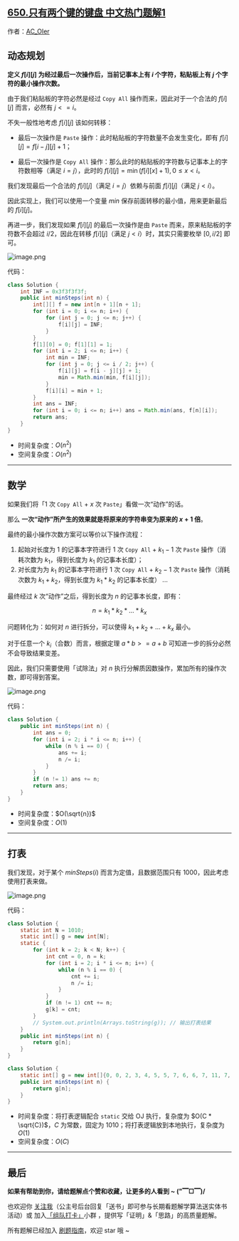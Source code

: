 ## [650.只有两个键的键盘 中文热门题解1](https://leetcode.cn/problems/2-keys-keyboard/solutions/100000/gong-shui-san-xie-yi-ti-san-jie-dong-tai-f035)

作者：[AC_OIer](https://leetcode.cn/u/AC_OIer)

## 动态规划

**定义 $f[i][j]$ 为经过最后一次操作后，当前记事本上有 $i$ 个字符，粘贴板上有 $j$ 个字符的最小操作次数。**

由于我们粘贴板的字符必然是经过 `Copy All` 操作而来，因此对于一个合法的 $f[i][j]$ 而言，必然有 $j <= i$。

不失一般性地考虑 $f[i][j]$ 该如何转移：

* 最后一次操作是 `Paste` 操作：此时粘贴板的字符数量不会发生变化，即有 $f[i][j] = f[i - j][j] + 1$；

* 最后一次操作是 `Copy All` 操作：那么此时的粘贴板的字符数与记事本上的字符数相等（满足 $i = j$），此时的 $f[i][j] = \min(f[i][x] + 1), 0 \leq x < i$。

我们发现最后一个合法的 $f[i][j]$（满足 $i = j$）依赖与前面 $f[i][j]$（满足 $j < i$）。

因此实现上，我们可以使用一个变量 $min$ 保存前面转移的最小值，用来更新最后的 $f[i][j]$。

再进一步，我们发现如果 $f[i][j]$ 的最后一次操作是由 `Paste` 而来，原来粘贴板的字符数不会超过 $i / 2$，因此在转移 $f[i][j]$（满足 $j < i$）时，其实只需要枚举 $[0, i/2]$ 即可。

![image.png](https://pic.leetcode-cn.com/1632007584-WzynoJ-image.png)

代码：
```Java []
class Solution {
    int INF = 0x3f3f3f3f;
    public int minSteps(int n) {
        int[][] f = new int[n + 1][n + 1];
        for (int i = 0; i <= n; i++) {
            for (int j = 0; j <= n; j++) {
                f[i][j] = INF;
            }
        }
        f[1][0] = 0; f[1][1] = 1;
        for (int i = 2; i <= n; i++) {
            int min = INF;
            for (int j = 0; j <= i / 2; j++) {
                f[i][j] = f[i - j][j] + 1;
                min = Math.min(min, f[i][j]);
            }
            f[i][i] = min + 1;
        }
        int ans = INF;
        for (int i = 0; i <= n; i++) ans = Math.min(ans, f[n][i]);
        return ans;
    }
}
```
* 时间复杂度：$O(n^2)$
* 空间复杂度：$O(n^2)$

---

## 数学

如果我们将「$1$ 次 `Copy All` + $x$ 次 `Paste`」看做一次“动作”的话。

那么 **一次“动作”所产生的效果就是将原来的字符串变为原来的 $x + 1$ 倍**。

最终的最小操作次数方案可以等价以下操作流程：

1. 起始对长度为 $1$ 的记事本字符进行 $1$ 次 `Copy All` + $k_1 - 1$ 次 `Paste` 操作（消耗次数为 $k_1$，得到长度为 $k_1$ 的记事本长度）；
2. 对长度为为 $k_1$ 的记事本字符进行 $1$ 次 `Copy All` + $k_2 - 1$ 次 `Paste` 操作（消耗次数为 $k_1 + k_2$，得到长度为 $k_1 * k_2$ 的记事本长度）
...

最终经过 $k$ 次“动作”之后，得到长度为 $n$ 的记事本长度，即有：

$$
n = k_1 * k_2 * ... * k_x
$$

问题转化为：如何对 $n$ 进行拆分，可以使得 $k_1 + k_2 + ... + k_x$ 最小。

对于任意一个 $k_i$（合数）而言，根据定理 $a * b >= a + b$ 可知进一步的拆分必然不会导致结果变差。

因此，我们只需要使用「试除法」对 $n$ 执行分解质因数操作，累加所有的操作次数，即可得到答案。

![image.png](https://pic.leetcode-cn.com/1632006113-VOWgCr-image.png)

代码：
```Java []
class Solution {
    public int minSteps(int n) {
        int ans = 0;
        for (int i = 2; i * i <= n; i++) {
            while (n % i == 0) {
                ans += i;
                n /= i;
            }
        }
        if (n != 1) ans += n;
        return ans;
    }
}
```
* 时间复杂度：$O(\sqrt{n})$
* 空间复杂度：$O(1)$

---

## 打表

我们发现，对于某个 $minSteps(i)$ 而言为定值，且数据范围只有 $1000$，因此考虑使用打表来做。

![image.png](https://pic.leetcode-cn.com/1632010370-eXBkcH-image.png)

代码：
```Java []
class Solution {
    static int N = 1010;
    static int[] g = new int[N];
    static {
        for (int k = 2; k < N; k++) {
            int cnt = 0, n = k;
            for (int i = 2; i * i <= n; i++) {
                while (n % i == 0) {
                    cnt += i;
                    n /= i;
                }
            }
            if (n != 1) cnt += n;
            g[k] = cnt;
        }
        // System.out.println(Arrays.toString(g)); // 输出打表结果
    }
    public int minSteps(int n) {
        return g[n];
    }
}
```
```Java []
class Solution {
    static int[] g = new int[]{0, 0, 2, 3, 4, 5, 5, 7, 6, 6, 7, 11, 7, 13, 9, 8, 8, 17, 8, 19, 9, 10, 13, 23, 9, 10, 15, 9, 11, 29, 10, 31, 10, 14, 19, 12, 10, 37, 21, 16, 11, 41, 12, 43, 15, 11, 25, 47, 11, 14, 12, 20, 17, 53, 11, 16, 13, 22, 31, 59, 12, 61, 33, 13, 12, 18, 16, 67, 21, 26, 14, 71, 12, 73, 39, 13, 23, 18, 18, 79, 13, 12, 43, 83, 14, 22, 45, 32, 17, 89, 13, 20, 27, 34, 49, 24, 13, 97, 16, 17, 14, 101, 22, 103, 19, 15, 55, 107, 13, 109, 18, 40, 15, 113, 24, 28, 33, 19, 61, 24, 14, 22, 63, 44, 35, 15, 15, 127, 14, 46, 20, 131, 18, 26, 69, 14, 23, 137, 28, 139, 16, 50, 73, 24, 14, 34, 75, 17, 41, 149, 15, 151, 25, 23, 20, 36, 20, 157, 81, 56, 15, 30, 14, 163, 45, 19, 85, 167, 16, 26, 24, 25, 47, 173, 34, 17, 19, 62, 91, 179, 15, 181, 22, 64, 29, 42, 36, 28, 51, 16, 26, 191, 15, 193, 99, 21, 18, 197, 19, 199, 16, 70, 103, 36, 24, 46, 105, 29, 21, 30, 17, 211, 57, 74, 109, 48, 15, 38, 111, 76, 20, 30, 42, 223, 17, 16, 115, 227, 26, 229, 30, 21, 35, 233, 21, 52, 63, 82, 26, 239, 16, 241, 24, 15, 65, 19, 46, 32, 37, 86, 17, 251, 17, 34, 129, 25, 16, 257, 48, 44, 22, 35, 133, 263, 20, 58, 28, 92, 71, 269, 16, 271, 25, 23, 139, 21, 30, 277, 141, 37, 18, 281, 52, 283, 75, 27, 26, 48, 16, 34, 36, 100, 77, 293, 19, 64, 43, 20, 151, 36, 17, 50, 153, 104, 27, 66, 25, 307, 22, 106, 38, 311, 22, 313, 159, 18, 83, 317, 58, 40, 17, 110, 32, 36, 16, 23, 165, 112, 47, 54, 21, 331, 87, 43, 169, 72, 18, 337, 28, 116, 26, 42, 27, 21, 49, 31, 175, 347, 36, 349, 19, 22, 21, 353, 64, 76, 93, 27, 181, 359, 17, 38, 183, 25, 24, 78, 66, 367, 31, 47, 44, 60, 38, 373, 30, 18, 53, 42, 18, 379, 28, 130, 193, 383, 17, 23, 195, 49, 101, 389, 23, 40, 20, 134, 199, 84, 21, 397, 201, 29, 18, 401, 72, 44, 105, 17, 38, 48, 26, 409, 48, 140, 107, 66, 31, 88, 23, 142, 32, 419, 19, 421, 213, 53, 59, 27, 76, 68, 111, 27, 50, 431, 17, 433, 40, 37, 113, 42, 78, 439, 22, 20, 32, 443, 44, 94, 225, 152, 19, 449, 18, 52, 117, 154, 229, 25, 28, 457, 231, 26, 32, 461, 23, 463, 37, 39, 235, 467, 23, 74, 54, 160, 65, 54, 84, 29, 28, 59, 241, 479, 18, 50, 243, 33, 26, 102, 17, 487, 67, 166, 21, 491, 48, 46, 34, 22, 39, 78, 88, 499, 19, 170, 253, 503, 19, 106, 36, 29, 131, 509, 27, 80, 18, 28, 259, 108, 50, 58, 46, 176, 24, 521, 37, 523, 135, 20, 265, 48, 22, 46, 60, 65, 30, 54, 94, 112, 73, 182, 271, 25, 18, 541, 273, 184, 27, 114, 25, 547, 141, 67, 23, 48, 32, 86, 279, 45, 143, 557, 39, 56, 20, 31, 283, 563, 54, 118, 285, 19, 77, 569, 29, 571, 28, 194, 50, 33, 18, 577, 36, 196, 38, 90, 102, 64, 79, 24, 295, 587, 21, 50, 66, 200, 45, 593, 22, 29, 153, 202, 38, 599, 19, 601, 52, 73, 155, 27, 106, 607, 29, 39, 68, 60, 27, 613, 309, 49, 24, 617, 108, 619, 40, 32, 313, 96, 24, 20, 315, 33, 161, 54, 20, 631, 85, 214, 319, 132, 60, 27, 42, 77, 19, 641, 112, 643, 34, 51, 38, 647, 18, 70, 25, 41, 167, 653, 114, 136, 49, 79, 56, 659, 23, 661, 333, 33, 89, 31, 45, 52, 171, 226, 74, 72, 20, 673, 339, 19, 30, 677, 118, 104, 28, 230, 44, 683, 29, 142, 23, 232, 51, 66, 33, 691, 177, 24, 349, 144, 38, 58, 351, 236, 21, 701, 24, 56, 23, 55, 355, 108, 66, 709, 78, 85, 95, 54, 29, 29, 183, 242, 361, 719, 19, 110, 40, 244, 185, 39, 27, 727, 26, 18, 80, 60, 68, 733, 369, 22, 33, 78, 49, 739, 46, 35, 62, 743, 40, 154, 375, 89, 32, 114, 20, 751, 55, 254, 44, 156, 20, 757, 381, 37, 30, 761, 132, 116, 195, 28, 385, 72, 19, 769, 25, 260, 197, 773, 51, 41, 103, 47, 391, 60, 25, 82, 42, 38, 22, 162, 136, 787, 201, 266, 86, 120, 23, 74, 399, 61, 203, 797, 31, 64, 20, 95, 403, 84, 74, 35, 46, 272, 107, 809, 19, 811, 40, 274, 50, 168, 28, 62, 411, 26, 50, 821, 142, 823, 109, 24, 68, 827, 33, 829, 90, 280, 25, 31, 144, 172, 34, 40, 421, 839, 21, 58, 423, 284, 215, 31, 55, 29, 61, 286, 29, 60, 78, 853, 70, 30, 113, 857, 29, 859, 52, 51, 433, 863, 19, 178, 435, 37, 42, 90, 39, 80, 115, 103, 44, 22, 80, 877, 441, 296, 24, 881, 22, 883, 34, 67, 445, 887, 46, 134, 96, 23, 227, 66, 154, 184, 21, 39, 451, 60, 20, 70, 54, 53, 119, 186, 156, 907, 231, 107, 27, 911, 30, 94, 459, 69, 233, 138, 28, 919, 34, 310, 463, 84, 25, 47, 465, 109, 39, 929, 41, 33, 237, 314, 469, 33, 25, 937, 76, 316, 56, 941, 162, 64, 67, 21, 56, 947, 86, 86, 31, 320, 30, 953, 61, 196, 243, 43, 481, 144, 20, 62, 52, 113, 245, 198, 35, 967, 28, 39, 104, 971, 19, 146, 489, 26, 69, 977, 168, 100, 23, 115, 493, 983, 50, 202, 48, 57, 36, 66, 24, 991, 41, 334, 80, 204, 90, 997, 501, 46, 21, 31, 172, 76, 255, 75, 505, 72, 21, 1009};
    public int minSteps(int n) {
        return g[n];
    }
}
```
* 时间复杂度：将打表逻辑配合 `static` 交给 OJ 执行，复杂度为 $O(C * \sqrt{C})$，$C$ 为常数，固定为 $1010$；将打表逻辑放到本地执行，复杂度为 $O(1)$
* 空间复杂度：$O(C)$



---

## 最后

**如果有帮助到你，请给题解点个赞和收藏，让更多的人看到 ~ ("▔□▔)/**

也欢迎你 [关注我](https://oscimg.oschina.net/oscnet/up-19688dc1af05cf8bdea43b2a863038ab9e5.png)（公主号后台回复「送书」即可参与长期看题解学算法送实体书活动）或 加入[「组队打卡」](https://leetcode-cn.com/u/ac_oier/)小群 ，提供写「证明」&「思路」的高质量题解。

所有题解已经加入 [刷题指南](https://github.com/SharingSource/LogicStack-LeetCode/wiki)，欢迎 star 哦 ~ 